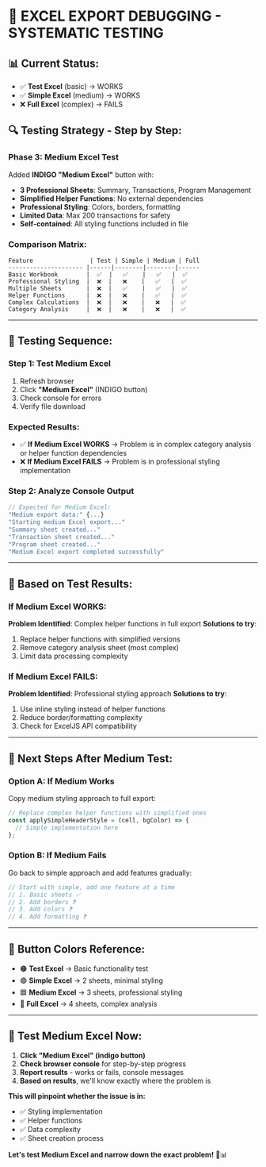 # 🧪 EXCEL EXPORT DEBUGGING - SYSTEMATIC TESTING

## 📊 **Current Status:**

- ✅ **Test Excel** (basic) → WORKS
- ✅ **Simple Excel** (medium) → WORKS
- ❌ **Full Excel** (complex) → FAILS

## 🔍 **Testing Strategy - Step by Step:**

### **Phase 3: Medium Excel Test**

Added **INDIGO "Medium Excel"** button with:

- **3 Professional Sheets**: Summary, Transactions, Program Management
- **Simplified Helper Functions**: No external dependencies
- **Professional Styling**: Colors, borders, formatting
- **Limited Data**: Max 200 transactions for safety
- **Self-contained**: All styling functions included in file

### **Comparison Matrix:**

```
Feature                | Test | Simple | Medium | Full
--------------------- |------|--------|--------|------
Basic Workbook        |  ✅  |   ✅    |   ✅   |  ✅
Professional Styling  |  ❌  |   ❌    |   ✅   |  ✅
Multiple Sheets       |  ❌  |   ✅    |   ✅   |  ✅
Helper Functions      |  ❌  |   ❌    |   ✅   |  ✅
Complex Calculations  |  ❌  |   ❌    |   ❌   |  ✅
Category Analysis     |  ❌  |   ❌    |   ❌   |  ✅
```

---

## 🧪 **Testing Sequence:**

### **Step 1: Test Medium Excel**

1. Refresh browser
2. Click **"Medium Excel"** (INDIGO button)
3. Check console for errors
4. Verify file download

### **Expected Results:**

- ✅ **If Medium Excel WORKS** → Problem is in complex category analysis or helper function dependencies
- ❌ **If Medium Excel FAILS** → Problem is in professional styling implementation

### **Step 2: Analyze Console Output**

```javascript
// Expected for Medium Excel:
"Medium export data:" {...}
"Starting medium Excel export..."
"Summary sheet created..."
"Transaction sheet created..."
"Program sheet created..."
"Medium Excel export completed successfully"
```

---

## 🔧 **Based on Test Results:**

### **If Medium Excel WORKS:**

**Problem Identified**: Complex helper functions in full export
**Solutions to try**:

1. Replace helper functions with simplified versions
2. Remove category analysis sheet (most complex)
3. Limit data processing complexity

### **If Medium Excel FAILS:**

**Problem Identified**: Professional styling approach
**Solutions to try**:

1. Use inline styling instead of helper functions
2. Reduce border/formatting complexity
3. Check for ExcelJS API compatibility

---

## 🎯 **Next Steps After Medium Test:**

### **Option A: If Medium Works**

Copy medium styling approach to full export:

```typescript
// Replace complex helper functions with simplified ones
const applySimpleHeaderStyle = (cell, bgColor) => {
  // Simple implementation here
};
```

### **Option B: If Medium Fails**

Go back to simple approach and add features gradually:

```typescript
// Start with simple, add one feature at a time
// 1. Basic sheets ✅
// 2. Add borders ❓
// 3. Add colors ❓
// 4. Add formatting ❓
```

---

## 🚀 **Button Colors Reference:**

- 🟠 **Test Excel** → Basic functionality test
- 🟣 **Simple Excel** → 2 sheets, minimal styling
- 🟦 **Medium Excel** → 3 sheets, professional styling
- 🔵 **Full Excel** → 4 sheets, complex analysis

---

## 📝 **Test Medium Excel Now:**

1. **Click "Medium Excel" (indigo button)**
2. **Check browser console** for step-by-step progress
3. **Report results** - works or fails, console messages
4. **Based on results**, we'll know exactly where the problem is

**This will pinpoint whether the issue is in:**

- ✅ Styling implementation
- ✅ Helper functions
- ✅ Data complexity
- ✅ Sheet creation process

**Let's test Medium Excel and narrow down the exact problem!** 🔬📊
